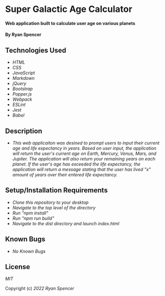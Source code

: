 # Super Galactic Age Calculator

#### Web application built to calculate user age on various planets

#### By Ryan Spencer

## Technologies Used

- _HTML_
- _CSS_
- _JavaScript_
- _Markdown_
- _jQuery_
- _Bootstrap_
- _Popper.js_
- _Webpack_
- _ESLint_
- _Jest_
- _Babel_

## Description

- _This web applicaiton was desined to prompt users to input their current age and life expectancy in years. Based on user input, the application will return the user's current age on Earth, Mercury, Venus, Mars, and Jupiter. The application will also return your remaining years on each planet. If the user's age has exceeded the life expectancy, the application will return a message stating that the user has lived "x" amount of years over their entered life expectancy._

## Setup/Installation Requirements

- _Clone this repository to your desktop_
- _Navigate to the top level of the directory_
- _Run "npm install"_
- _Run "npm run build"_
- _Navigate to the dist directory and launch index.html_

## Known Bugs

- _No Known Bugs_

## License

_MIT_

Copyright (c) _2022_ _Ryan Spencer_
